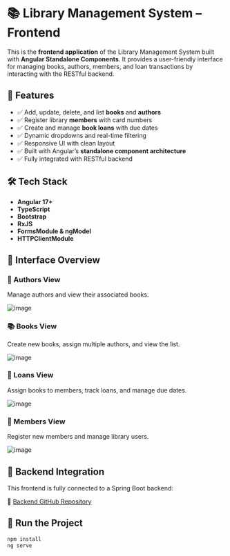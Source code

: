# 📚 Library Management System – Frontend

This is the **frontend application** of the Library Management System built with **Angular Standalone Components**. It provides a user-friendly interface for managing books, authors, members, and loan transactions by interacting with the RESTful backend.

## 🚀 Features

- ✅ Add, update, delete, and list **books** and **authors**  
- ✅ Register library **members** with card numbers  
- ✅ Create and manage **book loans** with due dates  
- ✅ Dynamic dropdowns and real-time filtering  
- ✅ Responsive UI with clean layout  
- ✅ Built with Angular’s **standalone component architecture**  
- ✅ Fully integrated with RESTful backend  

## 🛠 Tech Stack

- **Angular 17+**  
- **TypeScript**  
- **Bootstrap**  
- **RxJS**  
- **FormsModule & ngModel**  
- **HTTPClientModule**  

## 📸 Interface Overview

### 📖 Authors View

Manage authors and view their associated books.

![image](https://github.com/user-attachments/assets/c5b5bca5-99ed-4604-9f70-98b931c2647f)


### 📚 Books View

Create new books, assign multiple authors, and view the list.

![image](https://github.com/user-attachments/assets/d0e76036-b97b-4ea4-afc8-83b0c2512c62)



### 🔄 Loans View

Assign books to members, track loans, and manage due dates.

![image](https://github.com/user-attachments/assets/b9dc6aec-0ff4-43b4-ad38-19439f58690d)


### 👤 Members View

Register new members and manage library users.

![image](https://github.com/user-attachments/assets/5f5e4ca5-c668-409b-ba1c-aaeaf4c2ddbd)


## 🔗 Backend Integration

This frontend is fully connected to a Spring Boot backend:

🔗 [Backend GitHub Repository](https://github.com/yasinkanli/library-management-backend)

## 🧪 Run the Project

```bash
npm install
ng serve
